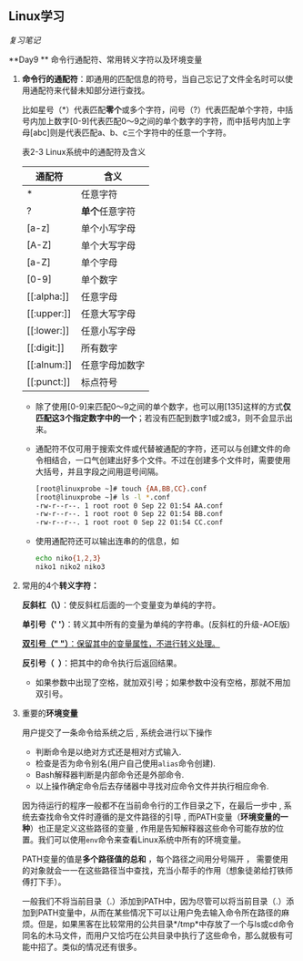 ## Linux学习

*复习笔记*

**Day9  ** 命令行通配符、常用转义字符以及环境变量

1. **命令行的通配符**：即通用的匹配信息的符号，当自己忘记了文件全名时可以使用通配符来代替未知部分进行查找。

   比如星号（*）代表匹配**零个**或多个字符，问号（?）代表匹配单个字符，中括号内加上数字[0-9]代表匹配0～9之间的单个数字的字符，而中括号内加上字母[abc]则是代表匹配a、b、c三个字符中的任意一个字符。

   表2-3                                        Linux系统中的通配符及含义

   | 通配符      | 含义             |
   | ----------- | ---------------- |
   | *           | 任意字符         |
   | ?           | **单个**任意字符 |
   | [a-z]       | 单个小写字母     |
   | [A-Z]       | 单个大写字母     |
   | [a-Z]       | 单个字母         |
   | [0-9]       | 单个数字         |
   | [[:alpha:]] | 任意字母         |
   | [[:upper:]] | 任意大写字母     |
   | [[:lower:]] | 任意小写字母     |
   | [[:digit:]] | 所有数字         |
   | [[:alnum:]] | 任意字母加数字   |
   | [[:punct:]] | 标点符号         |

   * 除了使用[0-9]来匹配0～9之间的单个数字，也可以用[135]这样的方式**仅匹配这3个指定数字中的一个**；若没有匹配到数字1或2或3，则不会显示出来。

   * 通配符不仅可用于搜索文件或代替被通配的字符，还可以与创建文件的命令相结合，一口气创建出好多个文件。不过在创建多个文件时，需要使用大括号，并且字段之间用逗号间隔。

     ```bash
     [root@linuxprobe ~]# touch {AA,BB,CC}.conf
     [root@linuxprobe ~]# ls -l *.conf
     -rw-r--r--. 1 root root 0 Sep 22 01:54 AA.conf
     -rw-r--r--. 1 root root 0 Sep 22 01:54 BB.conf
     -rw-r--r--. 1 root root 0 Sep 22 01:54 CC.conf
     ```

   * 使用通配符还可以输出连串的的信息，如

     ```bash
     echo niko{1,2,3}
     niko1 niko2 niko3
     ```

2. 常用的4个**转义字符：**

   **反斜杠（\）**：使反斜杠后面的一个变量变为单纯的字符。

   **单引号（' '）**：转义其中所有的变量为单纯的字符串。(反斜杠的升级-AOE版)

   <u>**双引号（" "）**：保留其中的变量属性，不进行转义处理。</u>

   **反引号（` `）**：把其中的命令执行后返回结果。

   * 如果参数中出现了空格，就加双引号；如果参数中没有空格，那就不用加双引号。

3. 重要的**环境变量**

   用户提交了一条命令给系统之后 , 系统会进行以下操作

   * 判断命令是以绝对方式还是相对方式输入.
   * 检查是否为命令别名(用户自己使用`alias`命令创建).
   * Bash解释器判断是内部命令还是外部命令.
   * 以上操作确定命令后去存储器中寻找对应命令文件并执行相应命令.

   因为待运行的程序一般都不在当前命令行的工作目录之下，在最后一步中 , 系统去查找命令文件时遵循的是文件路径的引导 , 而PATH变量（**环境变量的一种**）也正是定义这些路径的变量 ,  作用是告知解释器这些命令可能存放的位置。我们可以使用`env`命令来查看Linux系统中所有的环境变量。

   PATH变量的值是**多个路径值的总和** ，每个路径之间用分号隔开 ， 需要使用的对象就会一一在这些路径当中查找，充当小帮手的作用（想象徒弟给打铁师傅打下手）。

   一般我们不将当前目录（.）添加到PATH中，因为尽管可以将当前目录（.）添加到PATH变量中，从而在某些情况下可以让用户免去输入命令所在路径的麻烦。但是，如果黑客在比较常用的公共目录*/tmp*中存放了一个与ls或cd命令同名的木马文件，而用户又恰巧在公共目录中执行了这些命令，那么就极有可能中招了。类似的情况还有很多。
